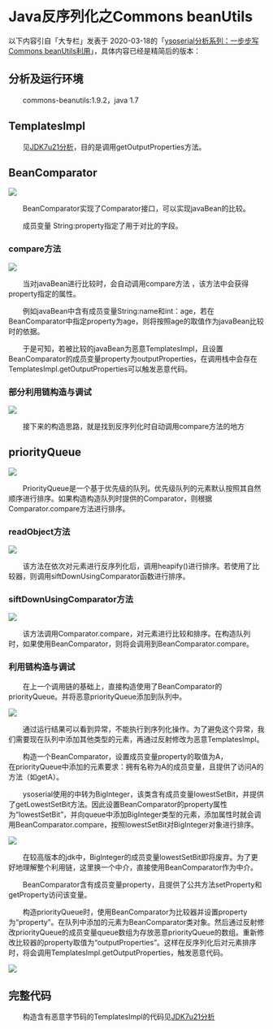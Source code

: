 # Java反序列化之Commons beanUtils

以下内容引自「大专栏」发表于 2020-03-18的「[ysoserial分析系列：一步步写Commons beanUtils利用](https://www.dazhuanlan.com/2020/03/18/5e71a8fec8f35/)」，具体内容已经是精简后的版本：

## 分析及运行环境 <a id="&#x5206;&#x6790;&#x53CA;&#x8FD0;&#x884C;&#x73AF;&#x5883;"></a>

  commons-beanutils:1.9.2，java 1.7

## TemplatesImpl <a id="TemplatesImpl"></a>

  见[JDK7u21分析](https://xiaozhicai.github.io/2020/02/20/jdk7u21/)，目的是调用getOutputProperties方法。

## BeanComparator <a id="BeanComparator"></a>

![](https://xiaozhicai.github.io//images/beanutils_field.png)

  BeanComparator实现了Comparator接口，可以实现javaBean的比较。

  成员变量 String:property指定了用于对比的字段。

### compare方法 <a id="compare&#x65B9;&#x6CD5;"></a>

![](https://xiaozhicai.github.io//images/beanutils.compare.png)

  当对javaBean进行比较时，会自动调用compare方法 ，该方法中会获得property指定的属性。

  例如javaBean中含有成员变量String:name和int：age，若在BeanComparator中指定property为age，则将按照age的取值作为javaBean比较时的依据。

  于是可知，若被比较的javaBean为恶意TemplatesImpl，且设置BeanComparator的成员变量property为outputProperties，在调用栈中会存在TemplatesImpl.getOutputProperties可以触发恶意代码。

### 部分利用链构造与调试 <a id="&#x90E8;&#x5206;&#x5229;&#x7528;&#x94FE;&#x6784;&#x9020;&#x4E0E;&#x8C03;&#x8BD5;"></a>

![](https://xiaozhicai.github.io//images/beanutils.compare_test.png)

  接下来的构造思路，就是找到反序列化时自动调用compare方法的地方

## priorityQueue <a id="priorityQueue"></a>

![](https://xiaozhicai.github.io//images/priorityqueue.png)

  PriorityQueue是一个基于优先级的队列。优先级队列的元素默认按照其自然顺序进行排序。如果构造构造队列时提供的Comparator，则根据Comparator.compare方法进行排序。

### readObject方法 <a id="readObject&#x65B9;&#x6CD5;"></a>

![](https://xiaozhicai.github.io//images/queue.readobject.png)

  该方法在依次对元素进行反序列化后，调用heapify\(\)进行排序。若使用了比较器，则调用siftDownUsingComparator函数进行排序。

### siftDownUsingComparator方法 <a id="siftDownUsingComparator&#x65B9;&#x6CD5;"></a>

![](https://xiaozhicai.github.io//images/sifdown.png)

  该方法调用Comparator.compare，对元素进行比较和排序。在构造队列时，如果使用BeanComparator，则将会调用到BeanComparator.compare。

### 利用链构造与调试 <a id="&#x5229;&#x7528;&#x94FE;&#x6784;&#x9020;&#x4E0E;&#x8C03;&#x8BD5;"></a>

  在上一个调用链的基础上，直接构造使用了BeanComparator的priorityQueue。并将恶意priorityQueue添加到队列中。

![](https://xiaozhicai.github.io//images/beanutils1.png)

  通过运行结果可以看到异常，不能执行到序列化操作。为了避免这个异常，我们需要现在队列中添加其他类型的元素，再通过反射修改为恶意TemplatesImpl。

  构造一个BeanComparator，设置成员变量property的取值为A，  
在priorityQueue中添加的元素要求：拥有名称为A的成员变量，且提供了访问A的方法（如getA）。

  ysoserial使用的中转为BigInteger，该类含有成员变量lowestSetBit，并提供了getLowestSetBit方法。因此设置BeanComparator的property属性为“lowestSetBit”，并向queue中添加BigInteger类型的元素，添加属性时就会调用BeanComparator.compare，按照lowestSetBit对BigInteger对象进行排序。

![](https://xiaozhicai.github.io//images/ysoserialbeanutils.png)

  在较高版本的jdk中，BigInteger的成员变量lowestSetBit即将废弃。为了更好地理解整个利用链，这里换一个中介，直接使用BeanComparator作为中介。

  BeanComparator含有成员变量property，且提供了公共方法setProperty和getProperty访问该变量。

  构造priorityQueue时，使用BeanComparator为比较器并设置property为“property”。在队列中添加的元素为BeanComparator类对象。然后通过反射修改priorityQueue的成员变量queue数组为存放恶意priorityQueue的数组。重新修改比较器的property取值为“outputProperties”。这样在反序列化后对元素排序时，将会调用TemplatesImpl.getOutputProperties，触发恶意代码。

![](https://xiaozhicai.github.io//images/beanutils3.png)

## 完整代码 <a id="&#x5B8C;&#x6574;&#x4EE3;&#x7801;"></a>

  构造含有恶意字节码的TemplatesImpl的代码见[JDK7u21分析](https://xiaozhicai.github.io/2020/02/20/jdk7u21/)

|  |  |
| :--- | :--- |


